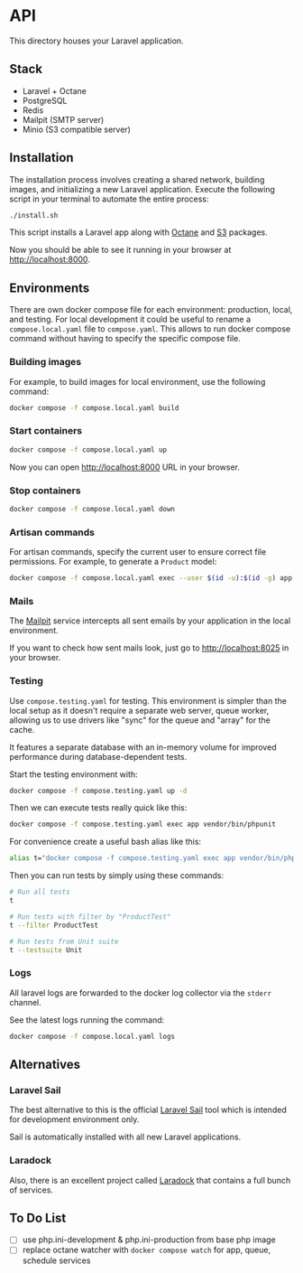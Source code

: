 # API

This directory houses your Laravel application.

## Stack

* Laravel + Octane
* PostgreSQL
* Redis
* Mailpit (SMTP server)
* Minio (S3 compatible server)

## Installation

The installation process involves creating a shared network, building images, and initializing a new Laravel application. Execute the following script in your terminal to automate the entire process:

```bash
./install.sh
```

This script installs a Laravel app along with [Octane](https://laravel.com/docs/octane) and [S3](https://laravel.com/docs/10.x/filesystem#s3-driver-configuration) packages.

Now you should be able to see it running in your browser at [http://localhost:8000](http://localhost:8000).

## Environments

There are own docker compose file for each environment: production, local, and testing. For local development it could be useful to rename a `compose.local.yaml` file to `compose.yaml`. This allows to run docker compose command  without having to specify the specific compose file.

### Building images

For example, to build images for local environment, use the following command:

```bash
docker compose -f compose.local.yaml build
```

### Start containers

```bash
docker compose -f compose.local.yaml up
```

Now you can open [http://localhost:8000](http://localhost:8000) URL in your browser.

### Stop containers

```bash
docker compose -f compose.local.yaml down
```

### Artisan commands

For artisan commands, specify the current user to ensure correct file permissions. For example, to generate a `Product` model:

```bash
docker compose -f compose.local.yaml exec --user $(id -u):$(id -g) app php artisan make:model Product
```

### Mails

The [Mailpit](https://github.com/axllent/mailpit) service intercepts all sent emails by your application in the local environment.

If you want to check how sent mails look, just go to [http://localhost:8025](http://localhost:8025) in your browser.

### Testing

Use `compose.testing.yaml` for testing. This environment is simpler than the local setup as it doesn't require a separate web server, queue worker, allowing us to use drivers like "sync" for the queue and "array" for the cache.

It features a separate database with an in-memory volume for improved performance during database-dependent tests.

Start the testing environment with:

```bash
docker compose -f compose.testing.yaml up -d
```

Then we can execute tests really quick like this:

```bash
docker compose -f compose.testing.yaml exec app vendor/bin/phpunit
```

For convenience create a useful bash alias like this:

```bash
alias t="docker compose -f compose.testing.yaml exec app vendor/bin/phpunit"
```

Then you can run tests by simply using these commands:

```bash
# Run all tests
t

# Run tests with filter by "ProductTest"
t --filter ProductTest

# Run tests from Unit suite
t --testsuite Unit
```

### Logs

All laravel logs are forwarded to the docker log collector via the `stderr` channel.

See the latest logs running the command:

```bash
docker compose -f compose.local.yaml logs
```

## Alternatives

### Laravel Sail

The best alternative to this is the official [Laravel Sail](https://laravel.com/docs/sail) tool which is intended for development environment only.

Sail is automatically installed with all new Laravel applications.

### Laradock

Also, there is an excellent project called [Laradock](https://laradock.io/) that contains a full bunch of services.

## To Do List

- [ ] use php.ini-development & php.ini-production from base php image
- [ ] replace octane watcher with `docker compose watch` for app, queue, schedule services
